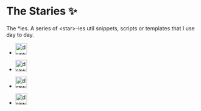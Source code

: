 # The Staries :sparkles:
The *ies. A series of &lt;star>-ies util snippets, scripts or templates that I use day to day.

- <a href="https://github.com/cgpu/staries/tree/master/Rmdies" target="_blank"><img src="https://upload.wikimedia.org/wikipedia/commons/thumb/1/1b/R_logo.svg/724px-R_logo.svg.png?raw=true" alt="drawing" width="30"/></a>

- <a href="https://github.com/cgpu/staries/tree/master/dockies" target="_blank"><img src="https://www.riccardoancarani.it/content/images/size/w600/2018/08/Docker_logo_horizontal-1.png" alt="drawing" width="30"/></a>

- <a href="https://github.com/cgpu/staries/tree/master/tuxies" target="_blank"><img src="https://upload.wikimedia.org/wikipedia/commons/a/af/Tux.png?raw=true" alt="drawing" width="30"/></a>

- <a href="https://github.com/cgpu/staries/tree/master/cloudies" target="_blank"><img src="https://luktom.net/wordpress/wp-content/uploads/2018/04/googlecloud.png?raw=true" alt="drawing" width="30"/></a>
